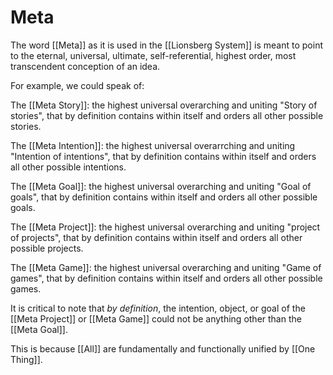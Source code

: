 # Meta

The word [[Meta]] as it is used in the [[Lionsberg System]] is meant to point to the eternal, universal, ultimate, self-referential, highest order, most transcendent conception of an idea. 

For example, we could speak of:

The [[Meta Story]]: the highest universal overarching and uniting "Story of stories", that by definition contains within itself and orders all other possible stories.

The [[Meta Intention]]: the highest universal overarrching and uniting "Intention of intentions", that by definition contains within itself and orders all other possible intentions.

The [[Meta Goal]]: the highest universal overarching and uniting "Goal of goals", that by definition contains within itself and orders all other possible goals.

The [[Meta Project]]: the highest universal overarching and uniting "project of projects", that by definition contains within itself and orders all other possible projects.

The [[Meta Game]]: the highest universal overarching and uniting "Game of games", that by definition contains within itself and orders all other possible games.

It is critical to note that *by definition*, the intention, object, or goal of the [[Meta Project]] or [[Meta Game]] could not be anything other than the [[Meta Goal]].

This is because [[All]] are fundamentally and functionally unified by [[One Thing]]. 





